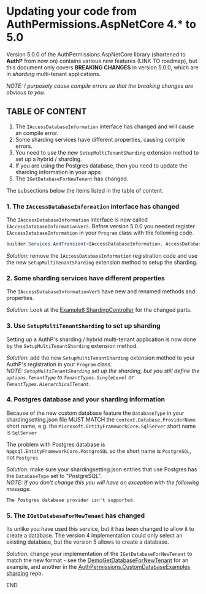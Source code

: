# Updating your code from AuthPermissions.AspNetCore 4.* to 5.0

Version 5.0.0 of the AuthPermissions.AspNetCore library (shortened to **AuthP** from now on) contains various new features (LINK TO roadmap), but this document only covers **BREAKING CHANGES** in version 5.0.0, which are in _sharding_ multi-tenant applications.

_NOTE: I purposely cause compile errors so that the breaking changes are obvious to you._

## TABLE OF CONTENT

1. The `IAccessDatabaseInformation` interface has changed and will cause an compile error.
2. Some sharding services have different properties, causing compile errors.
3. You need to use the new `SetupMultiTenantSharding` extension method to set up a hybrid / sharding.
4. If you are using the Postgres database, then you need to update the sharding information in your apps.  
5. The `IGetDatabaseForNewTenant` has changed.

The subsections below the items listed in the table of content.

### 1. The `IAccessDatabaseInformation` interface has changed

The `IAccessDatabaseInformation` interface is now called `IAccessDatabaseInformationVer5`. Before version 5.0.0 you needed register `IAccessDatabaseInformation` in your `Program` class with the following code.

```c#
builder.Services.AddTransient<IAccessDatabaseInformation, AccessDatabaseInformation>();
```

_Solution:_ remove the `IAccessDatabaseInformation` registration code and use the new `SetupMultiTenantSharding` extension method to setup the sharding.

### 2. Some sharding services have different properties

The `IAccessDatabaseInformationVer5` have new and renamed methods and properties.

_Solution:_ Look at the [Example6 ShardingController](https://github.com/JonPSmith/AuthPermissions.AspNetCore/blob/main/Example6.MvcWebApp.Sharding/Controllers/ShardingController.cs) for the changed parts.

### 3. Use `SetupMultiTenantSharding` to set up sharding

Setting up a AuthP's sharding / hybrid multi-tenant application is now done by the `SetupMultiTenantSharding` extension method.

_Solution:_ add the new `SetupMultiTenantSharding` extension method to your AuthP's registration in your `Program` class.  
_NOTE: `SetupMultiTenantSharding` set up the sharding, but you still define the `options.TenantType` to `TenantTypes.SingleLevel` or `TenantTypes.HierarchicalTenant`._

### 4. Postgres database and your sharding information

Because of the new custom database feature the `DatabaseType` in your shardingsetting.json file MUST MATCH the `context.Database.ProviderName` short name, e.g. the `Microsoft.EntityFrameworkCore.SqlServer` short name is `SqlServer`

The problem with Postgres database is `Npgsql.EntityFrameworkCore.PostgreSQL` so the short name is `PostgreSQL`, not `Postgres`

_Solution:_ make sure your shardingsetting.json entries that use Postgres has the  `DatabaseType` set to "PostgreSQL".  
_NOTE: If you don't change this you will have an exception with the following message._

```text
The Postgres database provider isn't supported.
```

### 5. The `IGetDatabaseForNewTenant` has changed

Its unlike you have used this service, but it has been changed to allow it to create a database. The version 4 implementation could only select an existing database, but the version 5 allows to create a database.

_Solution:_ change your implementation of the `IGetDatabaseForNewTenant` to match the new format - see the [DemoGetDatabaseForNewTenant](https://github.com/JonPSmith/AuthPermissions.AspNetCore/blob/main/AuthPermissions.SupportCode/ShardingServices/DemoGetDatabaseForNewTenant.cs) for an example, and another in the [AuthPermissions.CustomDatabaseExamples sharding](https://github.com/JonPSmith/AuthPermissions.CustomDatabaseExamples) repo.

END
